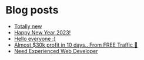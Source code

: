 # Blog posts
<!-- BLOG-POST-LIST:START -->
- [Totally new](https://afflift.com/f/threads/totally-new.10138/)
- [Happy New Year 2023!](https://afflift.com/f/threads/happy-new-year-2023.10155/)
- [Hello everyone :&rpar;](https://afflift.com/f/threads/hello-everyone.10097/)
- [Almost $30k profit in 10 days.. From FREE Traffic 🚀](https://afflift.com/f/threads/almost-30k-profit-in-10-days-from-free-traffic-%F0%9F%9A%80.9922/)
- [Need Experienced Web Developer](https://afflift.com/f/threads/need-experienced-web-developer.10160/)
<!-- BLOG-POST-LIST:END -->
